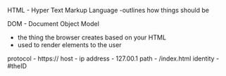 HTML - Hyper Text Markup Language
    -outlines how things should be

DOM -  Document Object Model
- the thing the browser creates based on your HTML
- used to render elements to the user

protocol - https://
host - ip address - 127.00.1
path - /index.html
identity - #theID

<figure>
    <figcaption></figcaption>
</figure>